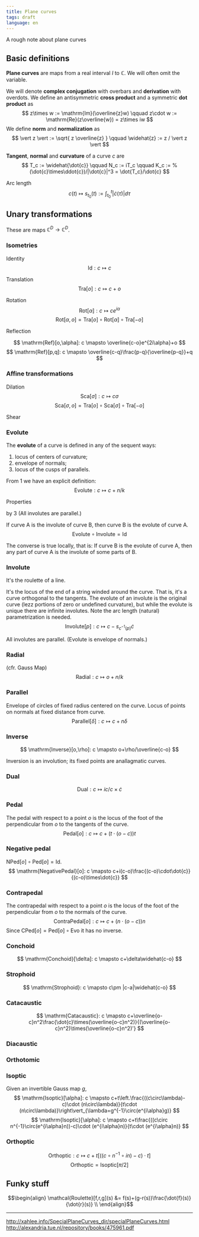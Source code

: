 ```yaml
---
title: Plane curves
tags: draft
language: en
---
```



A rough note about plane curves


## Basic definitions

**Plane curves** are maps from a real interval $I$ to $\mathbb{C}$.
We will often omit the variable.

We will denote **complex conjugation** with overbars and **derivation** with overdots.
We define an antisymmetric **cross product** and a symmetric **dot product** as
$$
z\times w := \mathrm{Im}(\overline{z}w)
\qquad
z\cdot  w := \mathrm{Re}(z\overline{w}) = z\times iw
$$
We define **norm** and **normalization** as
$$
\vert z \vert := \sqrt{ z \overline{z} }
\qquad
\widehat{z} := z / \vert z \vert
$$

**Tangent**, **normal** and **curvature** of a curve $c$ are
$$
T_c := \widehat{\dot{c}}
\qquad
N_c := iT_c
\qquad
K_c :=
% (\dot{c}\times\ddot{c})/|\dot{c}|^3 = 
\dot{T_c}/\dot{c}
$$

 Arc length
$$ c(t) \mapsto s_{t_0}(t) := \int_{t_0}^t|\dot{c}(\tau)|d\tau $$

## Unary transformations

These are maps $\mathbb{C}^D\rightarrow\mathbb{C}^D$.

### Isometries

 Identity
$$ \mathrm{Id}: c \mapsto c $$

 Translation
$$ \mathrm{Tra}[o]: c \mapsto c+o $$

 Rotation
$$ \mathrm{Rot}[\alpha]: c \mapsto ce^{i\alpha} $$
$$ \mathrm{Rot}[\alpha,o] = \mathrm{Tra}[o]\circ\mathrm{Rot}[\alpha]\circ\mathrm{Tra}[-o]$$

 Reflection

$$ \mathrm{Ref}[o,\alpha]: c \mapsto \overline{c-o}e^{2i\alpha}+o $$
$$ \mathrm{Ref}[p,q]: c \mapsto \overline{c-q}\frac{p-q}{\overline{p-q}}+q $$




### Affine transformations

 Dilation
$$ \mathrm{Sca}[\sigma]: c \mapsto c\sigma $$
$$ \mathrm{Sca}[\sigma,o] = \mathrm{Tra}[o]\circ\mathrm{Sca}[\sigma]\circ\mathrm{Tra}[-o]$$

 Shear




### Evolute

The **evolute** of a curve is defined in any of the sequent ways:

 1. locus of centers of curvature;
 2. envelope of normals;
 3. locus of the cusps of parallels.

From 1 we have an explicit definition:
$$ \mathrm{Evolute}: c \mapsto c+n/k $$

 Properties


by 3  (All involutes are parallel.)




If curve A is the involute of curve B, then curve B is the evolute of curve A.
$$\mathrm{Evolute}\circ\mathrm{Involute}=\mathrm{Id}$$

The converse is true locally, that is: If curve B is the evolute of curve A, then any part of curve A is the involute of some parts of B.




### Involute

It's the roulette of a line.

It's the locus of the end of a string winded around the curve. That is, it's a curve orthogonal to the tangents. The evolute of an involute is the original curve (lezz portions of zero or undefined curvature), but while the evolute is unique there are infinite involutes. Note the arc length (natural) parametrization is needed.
$$ \mathrm{Involute}[p]: c \mapsto c-s_{c^{-1}(p)}\dot{c} $$

All involutes are parallel. (Evolute is envelope of normals.)




### Radial

(cfr. Gauss Map)
$$ \mathrm{Radial}: c \mapsto o+n/k $$




### Parallel

Envelope of circles of fixed radius centered on the curve. Locus of points on normals at fixed distance from curve.
$$ \mathrm{Parallel}[\delta]: c \mapsto c+n\delta $$




### Inverse

$$ \mathrm{Inverse}[o,\rho]: c \mapsto o+\rho/\overline{c-o} $$

Inversion is an involution; its fixed points are anallagmatic curves.




### Dual

$$ \mathrm{Dual}: c \mapsto ic/c\times\dot{c} $$




### Pedal

The pedal with respect to a point $o$ is the locus of the foot of the perpendicular from $o$ to the tangents of the curve.
$$ \mathrm{Pedal}[o]: c \mapsto c+(t\cdot(o-c))t $$

### Negative pedal

$\mathrm{NPed}[o]\circ\mathrm{Ped}[o]=\mathrm{Id}$.
$$ \mathrm{NegativePedal}[o]: c \mapsto c+i(c-o)\frac{(c-o)\cdot\dot{c}}{(c-o)\times\dot{c}} $$

### Contrapedal

The contrapedal with respect to a point $o$ is the locus of the foot of the perpendicular from $o$ to the normals of the curve.
$$ \mathrm{ContraPedal}[o]: c \mapsto c+(n\cdot(o-c))n $$
Since $\mathrm{CPed}[o]=\mathrm{Ped}[o]\circ\mathrm{Evo}$ it has no inverse.




### Conchoid

$$ \mathrm{Conchoid}[\delta]: c \mapsto c+\delta\widehat{c-o} $$




### Strophoid

$$ \mathrm{Strophoid}: c \mapsto c\pm |c-a|\widehat{c-o} $$


### Catacaustic

$$ \mathrm{Catacaustic}: c \mapsto c+\overline{o-c}n^2\frac{\dot{c}\times(\overline{o-c}n^2)}{(\overline{o-c}n^2)\times(\overline{o-c}n^2)'} $$

### Diacaustic

### Orthotomic




### Isoptic

Given an invertible Gauss map $g$,
$$
\mathrm{Isoptic}[\alpha]: c \mapsto c+t\left.\frac{((c\circ\lambda)-c)\cdot (n\circ\lambda)}{t\cdot (n\circ\lambda)}\right\vert_{\lambda=g^{-1}\circ(e^{i\alpha}g)}
$$
$$
\mathrm{Isoptic}[\alpha]: c \mapsto c+t\frac{((c\circ n^{-1}\circ(e^{i\alpha}n))-c)\cdot (e^{i\alpha}n)}{t\cdot (e^{i\alpha}n)}
$$

### Orthoptic

$$
\mathrm{Orthoptic}: c \mapsto c+t\left[((c\circ n^{-1}\circ in)-c)\cdot t\right]
$$
$$
\mathrm{Orthoptic}=\mathrm{Isoptic}[\pi/2]
$$



## Funky stuff

$$\begin{align}
\mathcal{Roulette}[f,r,g](s) &= f(s)+(g-r(s))\frac{\dot{f}(s)}{\dot{r}(s)} \\
\end{align}$$


 * * *

http://xahlee.info/SpecialPlaneCurves_dir/specialPlaneCurves.html
http://alexandria.tue.nl/repository/books/475961.pdf
